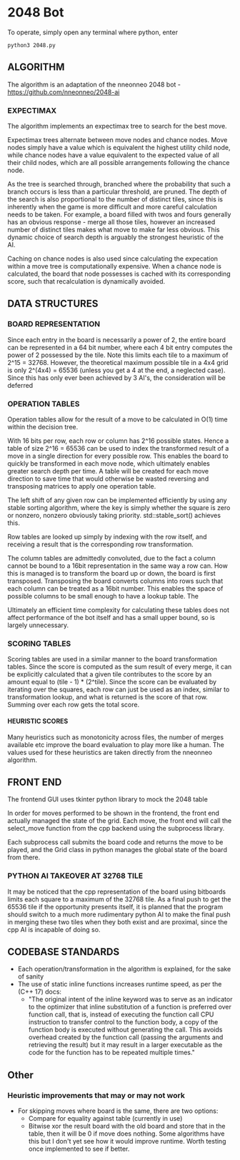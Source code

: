 
# 2048 Bot

To operate, simply open any terminal where python, enter

    python3 2048.py

## ALGORITHM

The algorithm is an adaptation of the nneonneo 2048 bot - https://github.com/nneonneo/2048-ai

### EXPECTIMAX 

The algorithm implements an expectimax tree to search for the best move.

Expectimax trees alternate between move nodes and chance nodes. Move nodes simply have a value which is equivalent the highest utility child node, while chance nodes have a value equivalent to the expected value of all their child nodes, which are all possible arrangements following the chance node.

As the tree is searched through, branched where the probability that such a branch occurs is less than a particular threshold, are pruned. The depth of the search is also proportional to the number of distinct tiles, since this is inherently when the game is more difficult and more careful calculation needs to be taken. For example, a board filled with twos and fours generally has an obvious response - merge all those tiles, however an increased number of distinct tiles makes what move to make far less obvious. This dynamic choice of search depth is arguably the strongest heuristic of the AI.

Caching on chance nodes is also used since calculating the expecation within a move tree is computationally expensive. When a chance node is calculated, the board that node possesses is cached with its corresponding score, such that recalculation is dynamically avoided.

## DATA STRUCTURES

### BOARD REPRESENTATION

Since each entry in the board is necessarily a power of 2,
the entire board can be represented in a 64 bit number,
where each 4 bit entry computes the power of 2 possessed by the tile.
Note this limits each tile to a maximum of 2^15 = 32768.
However, the theoretical maximum possible tile in a 4x4 grid
is only 2^(4x4) = 65536 (unless you get a 4 at the end, a neglected case).
Since this has only ever been achieved by 3 AI's, the consideration will be deferred

### OPERATION TABLES

Operation tables allow for the result of a move to be calculated in O(1) time within the decision tree.

With 16 bits per row, each row or column has 2^16 possible states. 
Hence a table of size 2^16 = 65536 can be used to index 
the transformed result of a move in a single direction for every possible row. 
This enables the board to quickly be transformed in each move node, 
which ultimately enables greater search depth per time.
A table will be created for each move direction to save time 
that would otherwise be wasted reversing and transposing matrices to apply one operation table.

The left shift of any given row can be implemented efficiently by using any stable sorting algorithm,
where the key is simply whether the square is zero or nonzero, nonzero obviously taking priority. std::stable_sort() achieves this.

Row tables are looked up simply by indexing with the row itself, and receiving a result that is the corresponding row transformation.

The column tables are admittedly convoluted, due to the fact a column cannot be bound to a 16bit representation
in the same way a row can. How this is managed is to transform the board up or down, the board is first transposed.
Transposing the board converts columns into rows such that each column can be treated as a 16bit number.
This enables the space of possible columns to be small enough to have a lookup table. The 

Ultimately an efficient time complexity for calculating these tables does not affect performance
of the bot itself and has a small upper bound, so is largely unnecessary.

### SCORING TABLES

Scoring tables are used in a similar manner to the board transformation tables. Since the score is computed as the sum result of every merge, it can be explicitly calculated that a given tile contributes to the score by an amount equal to (tile - 1) * (2^tile). Since the score can be evaluated by iterating over the squares, each row can just be used as an index, similar to transformation lookup, and what is returned is the score of that row. Summing over each row gets the total score.

#### HEURISTIC SCORES

Many heuristics such as monotonicity across files, the number of merges available etc improve the board evaluation to play more like a human. The values used for these heuristics are taken directly from the nneonneo algorithm.

## FRONT END

The frontend GUI uses tkinter python library to mock the 2048 table

In order for moves performed to be shown in the frontend, the front end actually managed the state of the grid. Each move, the front end will call the select_move function from the cpp backend using the subprocess library.

Each subprocess call submits the board code and returns the move to be played, and the Grid class in python manages the global state of the board from there.

### PYTHON AI TAKEOVER AT 32768 TILE

It may be noticed that the cpp representation of the board using bitboards limits each square to a maximum of the 32768 tile.
As a final push to get the 65536 tile if the opportunity presents itself, it is planned that the program should switch to a much more rudimentary python AI to make the final push in merging these two tiles when they both exist and are proximal, since the cpp AI is incapable of doing so.


## CODEBASE STANDARDS

- Each operation/transformation in the algorithm is explained, for the sake of sanity
- The use of static inline functions increases runtime speed, as per the (C++ 17) docs:
    - "The original intent of the inline keyword was to serve as an indicator to the optimizer that inline substitution of a    function is preferred over function call, that is, instead of executing the function call CPU instruction to transfer control to the function body, a copy of the function body is executed without generating the call. This avoids overhead created by the function call (passing the arguments and retrieving the result) but it may result in a larger executable as the code for the function has to be repeated multiple times."

## Other

### Heuristic improvements that may or may not work

- For skipping moves where board is the same, there are two options:
  - Compare for equality against table (currently in use)
  - Bitwise xor the result board with the old board and store that in the table, then it will be 0 if move does nothing. Some algorithms have this but I don't yet see how it would improve runtime. Worth testing once implemented to see if better.

    
